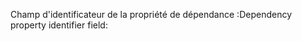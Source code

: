 <span data-ttu-id="1321a-101">Champ d'identificateur de la propriété de dépendance :</span><span class="sxs-lookup"><span data-stu-id="1321a-101">Dependency property identifier field:</span></span>